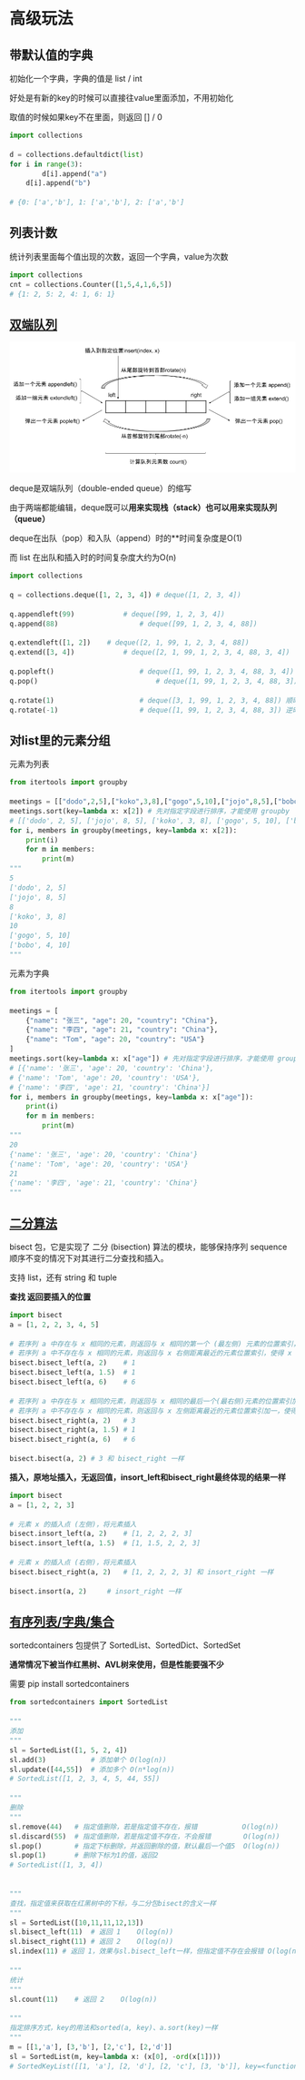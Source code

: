 # 高级玩法

## 带默认值的字典

初始化一个字典，字典的值是 list / int

好处是有新的key的时候可以直接往value里面添加，不用初始化

取值的时候如果key不在里面，则返回 [] / 0

```python
import collections

d = collections.defaultdict(list)
for i in range(3):
		d[i].append("a")
    d[i].append("b")

# {0: ['a','b'], 1: ['a','b'], 2: ['a','b']
```



## 列表计数

统计列表里面每个值出现的次数，返回一个字典，value为次数

```python
import collections
cnt = collections.Counter([1,5,4,1,6,5])
# {1: 2, 5: 2, 4: 1, 6: 1}
```



## [双端队列](https://www.cnblogs.com/lincappu/p/12890765.html)

![deque](./doc/deque.png)

deque是双端队列（double-ended queue）的缩写

由于两端都能编辑，deque既可以**用来实现栈（stack）**也可以用来**实现队列（queue）**

deque在出队（pop）和入队（append）时的**时间复杂度是O(1)

而 list 在出队和插入时的时间复杂度大约为O(n)

```python
import collections

q = collections.deque([1, 2, 3, 4])	# deque([1, 2, 3, 4])

q.appendleft(99)			# deque([99, 1, 2, 3, 4])
q.append(88)					# deque([99, 1, 2, 3, 4, 88])

q.extendleft([1, 2]) 	# deque([2, 1, 99, 1, 2, 3, 4, 88])
q.extend([3, 4])			# deque([2, 1, 99, 1, 2, 3, 4, 88, 3, 4])

q.popleft()						# deque([1, 99, 1, 2, 3, 4, 88, 3, 4]) 输出 2
q.pop()								# deque([1, 99, 1, 2, 3, 4, 88, 3]) 输出 4

q.rotate(1)						# deque([3, 1, 99, 1, 2, 3, 4, 88]) 顺时针旋转一个长度
q.rotate(-1)					# deque([1, 99, 1, 2, 3, 4, 88, 3]) 逆时针旋转一个长度
```



## 对list里的元素分组

元素为列表

```python
from itertools import groupby

meetings = [["dodo",2,5],["koko",3,8],["gogo",5,10],["jojo",8,5],["bobo",4,10]]
meetings.sort(key=lambda x: x[2]) # 先对指定字段进行排序，才能使用 groupby
# [['dodo', 2, 5], ['jojo', 8, 5], ['koko', 3, 8], ['gogo', 5, 10], ['bobo', 4, 10]]
for i, members in groupby(meetings, key=lambda x: x[2]):
    print(i)
    for m in members:
        print(m)
"""
5
['dodo', 2, 5]
['jojo', 8, 5]
8
['koko', 3, 8]
10
['gogo', 5, 10]
['bobo', 4, 10]
"""
```

元素为字典

```python
from itertools import groupby

meetings = [
    {"name": "张三", "age": 20, "country": "China"},
    {"name": "李四", "age": 21, "country": "China"},
    {"name": "Tom", "age": 20, "country": "USA"}
]
meetings.sort(key=lambda x: x["age"]) # 先对指定字段进行排序，才能使用 groupby
# [{'name': '张三', 'age': 20, 'country': 'China'}, 
# {'name': 'Tom', 'age': 20, 'country': 'USA'}, 
# {'name': '李四', 'age': 21, 'country': 'China'}]
for i, members in groupby(meetings, key=lambda x: x["age"]):
    print(i)
    for m in members:
        print(m)
"""
20
{'name': '张三', 'age': 20, 'country': 'China'}
{'name': 'Tom', 'age': 20, 'country': 'USA'}
21
{'name': '李四', 'age': 21, 'country': 'China'}
"""
```

## [二分算法](https://blog.csdn.net/qq_39478403/article/details/105373620)

bisect 包，它是实现了 二分 (bisection) 算法的模块，能够保持序列 sequence 顺序不变的情况下对其进行二分查找和插入。

支持 list，还有 string 和 tuple

**查找 返回要插入的位置**

```python
import bisect
a = [1, 2, 2, 3, 4, 5]

# 若序列 a 中存在与 x 相同的元素，则返回与 x 相同的第一个 (最左侧) 元素的位置索引，使得 x 若插入后能位于其 左侧
# 若序列 a 中不存在与 x 相同的元素，则返回与 x 右侧距离最近的元素位置索引，使得 x 若插入后能位于其 左侧
bisect.bisect_left(a, 2)    # 1
bisect.bisect_left(a, 1.5)  # 1
bisect.bisect_left(a, 6)    # 6

# 若序列 a 中存在与 x 相同的元素，则返回与 x 相同的最后一个(最右侧)元素的位置索引加一
# 若序列 a 中不存在与 x 相同的元素，则返回与 x 左侧距离最近的元素位置索引加一，使得 x 若插入后能位于其右侧。
bisect.bisect_right(a, 2)   # 3
bisect.bisect_right(a, 1.5) # 1
bisect.bisect_right(a, 6)   # 6

bisect.bisect(a, 2) # 3 和 bisect_right 一样
```

**插入，原地址插入，无返回值，insort_left和bisect_right最终体现的结果一样**

```python
import bisect
a = [1, 2, 2, 3]

# 元素 x 的插入点 (左侧)，将元素插入
bisect.insort_left(a, 2)    # [1, 2, 2, 2, 3]
bisect.insort_left(a, 1.5)  # [1, 1.5, 2, 2, 3]

# 元素 x 的插入点 (右侧)，将元素插入
bisect.bisect_right(a, 2)   # [1, 2, 2, 2, 3] 和 insort_right 一样

bisect.insort(a, 2)	    # insort_right 一样
```

## [有序列表/字典/集合](http://www.grantjenks.com/docs/sortedcontainers/)

sortedcontainers 包提供了 SortedList、SortedDict、SortedSet

**通常情况下被当作红黑树、AVL树来使用，但是性能要强不少**

需要 pip install sortedcontainers

```python
from sortedcontainers import SortedList

"""
添加
"""
sl = SortedList([1, 5, 2, 4])
sl.add(3)           # 添加单个 O(log(n)) 
sl.update([44,55])  # 添加多个 O(n*log(n)) 
# SortedList([1, 2, 3, 4, 5, 44, 55])

"""
删除
"""
sl.remove(44)   # 指定值删除，若是指定值不存在，报错           O(log(n)) 
sl.discard(55)  # 指定值删除，若是指定值不存在，不会报错        O(log(n)) 
sl.pop()        # 指定下标删除，并返回删除的值，默认最后一个值5  O(log(n))
sl.pop(1)       # 删除下标为1的值，返回2 
# SortedList([1, 3, 4])


"""
查找，指定值来获取在红黑树中的下标，与二分包bisect的含义一样
"""
sl = SortedList([10,11,11,12,13])
sl.bisect_left(11)  # 返回 1    O(log(n)) 
sl.bisect_right(11) # 返回 2    O(log(n)) 
sl.index(11) # 返回 1，效果与sl.bisect_left一样，但指定值不存在会报错 O(log(n))

"""
统计
"""
sl.count(11)    # 返回 2    O(log(n))

"""
指定排序方式，key的用法和sorted(a, key)、a.sort(key)一样
"""
m = [[1,'a'], [3,'b'], [2,'c'], [2,'d']]
sl = SortedList(m, key=lambda x: (x[0], -ord(x[1])))
# SortedKeyList([[1, 'a'], [2, 'd'], [2, 'c'], [3, 'b']], key=<function <lambda> at 0x10314c3a0>)

```